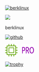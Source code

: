 ###

###
<script src="https://tryhackme.com/badge/253222"></script>

<a href="https://imgbb.com/"><img src="https://i.ibb.co/f2SkQ8c/berklinux.png" alt="berklinux" border="0"></a>

<IMG SRC="https://i0.wp.com/un5t48l3.com/wp-content/uploads/2019/12/kali-preview-boot.gif?resize=600%2C450&ssl=1"> 

berklinux



[<img src='https://cdn.jsdelivr.net/npm/simple-icons@3.0.1/icons/github.svg' alt='github' height='40'>](https://github.com/ataberkcetinkaya)  

<a href='https://docs.github.com/en/developers'><img src='https://raw.githubusercontent.com/acervenky/animated-github-badges/master/assets/devbadge.gif' width='40' height='40'></a> <a href='https://github.com/pricing'><img src='https://raw.githubusercontent.com/acervenky/animated-github-badges/master/assets/pro.gif' width='40' height='40'></a> 

[![trophy](https://github-profile-trophy.vercel.app/?username=ataberkcetinkaya)](https://github.com/ryo-ma/github-profile-trophy)
